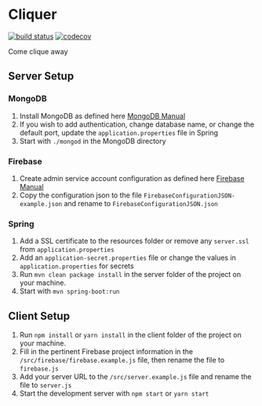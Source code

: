# Cliquer

[![build status](https://travis-ci.com/PaulkaToast/cliquer.svg?token=P1VkBSZBd3mmuXRPmzZ6&branch=master)](https://travis-ci.org/PaulkaToast/cliquer.svg?branch=master)
[![codecov](https://codecov.io/gh/PaulkaToast/cliquer/branch/master/graph/badge.svg?token=qvTUmklxrz)](https://codecov.io/gh/PaulkaToast/cliquer)


Come clique away

## Server Setup
### MongoDB
1. Install MongoDB as defined here [MongoDB Manual](https://docs.mongodb.com/manual/installation/ "MongoDB Installation Manual")
2. If you wish to add authentication, change database name, or change the default port, update the `application.properties` file in Spring
3. Start with `./mongod` in the MongoDB directory
### Firebase
1. Create admin service account configuration as defined here [Firebase Manual](https://firebase.google.com/docs/database/rest/auth "Google Firebase REST Manual")
2. Copy the configuration json to the file `FirebaseConfigurationJSON-example.json` and rename to `FirebaseConfigurationJSON.json`
### Spring
1. Add a SSL certificate to the resources folder or remove any `server.ssl` from `application.properties`
2. Add an `application-secret.properties` file or change the values in `application.properties` for secrets
3. Run `mvn clean package install` in the server folder of the project on your machine.
4. Start with `mvn spring-boot:run`

## Client Setup
1. Run `npm install` or `yarn install` in the client folder of the project on your machine.
2. Fill in the pertinent Firebase project information in the `/src/firebase/firebase.example.js` file, then rename the file to `firebase.js`
3. Add your server URL to the `/src/server.example.js` file and rename the file to `server.js`
4. Start the development server with `npm start` or `yarn start`

